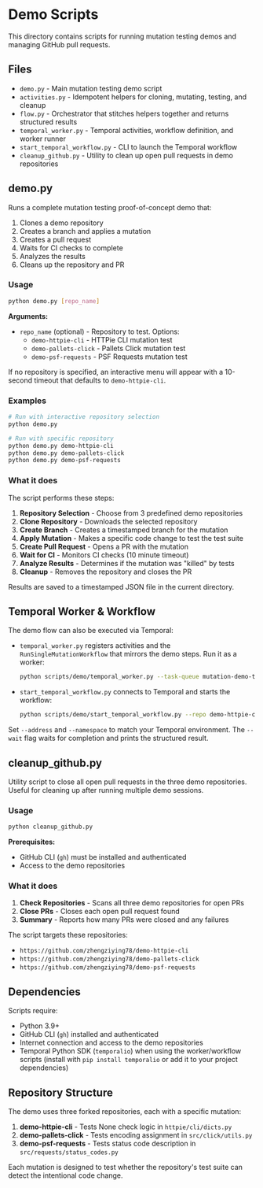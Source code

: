 # Demo Scripts

This directory contains scripts for running mutation testing demos and managing GitHub pull requests.

## Files

- `demo.py` - Main mutation testing demo script
- `activities.py` - Idempotent helpers for cloning, mutating, testing, and cleanup
- `flow.py` - Orchestrator that stitches helpers together and returns structured results
- `temporal_worker.py` - Temporal activities, workflow definition, and worker runner
- `start_temporal_workflow.py` - CLI to launch the Temporal workflow
- `cleanup_github.py` - Utility to clean up open pull requests in demo repositories

## demo.py

Runs a complete mutation testing proof-of-concept demo that:
1. Clones a demo repository
2. Creates a branch and applies a mutation
3. Creates a pull request
4. Waits for CI checks to complete
5. Analyzes the results
6. Cleans up the repository and PR

### Usage

```bash
python demo.py [repo_name]
```

**Arguments:**
- `repo_name` (optional) - Repository to test. Options:
  - `demo-httpie-cli` - HTTPie CLI mutation test
  - `demo-pallets-click` - Pallets Click mutation test  
  - `demo-psf-requests` - PSF Requests mutation test

If no repository is specified, an interactive menu will appear with a 10-second timeout that defaults to `demo-httpie-cli`.

### Examples

```bash
# Run with interactive repository selection
python demo.py

# Run with specific repository
python demo.py demo-httpie-cli
python demo.py demo-pallets-click
python demo.py demo-psf-requests
```

### What it does

The script performs these steps:
1. **Repository Selection** - Choose from 3 predefined demo repositories
2. **Clone Repository** - Downloads the selected repository
3. **Create Branch** - Creates a timestamped branch for the mutation
4. **Apply Mutation** - Makes a specific code change to test the test suite
5. **Create Pull Request** - Opens a PR with the mutation
6. **Wait for CI** - Monitors CI checks (10 minute timeout)
7. **Analyze Results** - Determines if the mutation was "killed" by tests
8. **Cleanup** - Removes the repository and closes the PR

Results are saved to a timestamped JSON file in the current directory.

## Temporal Worker & Workflow

The demo flow can also be executed via Temporal:

- `temporal_worker.py` registers activities and the `RunSingleMutationWorkflow` that mirrors the demo steps. Run it as a worker:

  ```bash
  python scripts/demo/temporal_worker.py --task-queue mutation-demo-task-queue
  ```

- `start_temporal_workflow.py` connects to Temporal and starts the workflow:

  ```bash
  python scripts/demo/start_temporal_workflow.py --repo demo-httpie-cli --wait
  ```

Set `--address` and `--namespace` to match your Temporal environment. The `--wait` flag waits for completion and prints the structured result.

## cleanup_github.py

Utility script to close all open pull requests in the three demo repositories. Useful for cleaning up after running multiple demo sessions.

### Usage

```bash
python cleanup_github.py
```

**Prerequisites:**
- GitHub CLI (`gh`) must be installed and authenticated
- Access to the demo repositories

### What it does

1. **Check Repositories** - Scans all three demo repositories for open PRs
2. **Close PRs** - Closes each open pull request found
3. **Summary** - Reports how many PRs were closed and any failures

The script targets these repositories:
- `https://github.com/zhengziying78/demo-httpie-cli`
- `https://github.com/zhengziying78/demo-pallets-click`
- `https://github.com/zhengziying78/demo-psf-requests`

## Dependencies

Scripts require:
- Python 3.9+
- GitHub CLI (`gh`) installed and authenticated
- Internet connection and access to the demo repositories
- Temporal Python SDK (`temporalio`) when using the worker/workflow scripts (install with `pip install temporalio` or add it to your project dependencies)

## Repository Structure

The demo uses three forked repositories, each with a specific mutation:

1. **demo-httpie-cli** - Tests None check logic in `httpie/cli/dicts.py`
2. **demo-pallets-click** - Tests encoding assignment in `src/click/utils.py`
3. **demo-psf-requests** - Tests status code description in `src/requests/status_codes.py`

Each mutation is designed to test whether the repository's test suite can detect the intentional code change.
